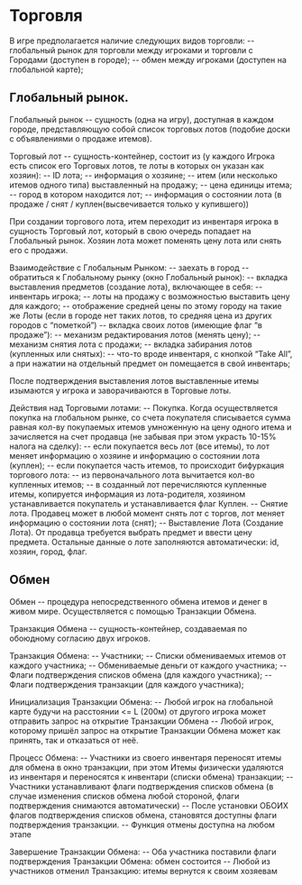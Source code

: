 ﻿# Торговля #

В игре предполагается наличие следующих видов торговли:
-- глобальный рынок для торговли между игроками и торговли с Городами (доступен в городе);
-- обмен между игроками (доступен на глобальной карте);

## Глобальный рынок.

Глобальный рынок -- сущность (одна на игру), доступная в каждом городе, представляющую собой список торговых лотов (подобие доски с объявлениями о продаже итемов). 

Торговый лот -- сущность-контейнер, состоит из (у каждого Игрока есть список его Торговых лотов, те лоты в которых он указан как хозяин):
	-- ID лота;
	-- информация о хозяине;
	-- итем (или несколько итемов одного типа) выставленный на продажу;
	-- цена единицы итема;
	-- город в котором находится лот;
	-- информация о состоянии лота (в продаже / снят / куплен(высвечивается только у купившего))

При создании торгового лота, итем переходит из инвентаря игрока в сущность Торговый лот, который в свою очередь попадает на 
Глобальный рынок. Хозяин лота может поменять цену лота или снять его с продажи. 

Взаимодействие с Глобальным Рынком: 
-- заехать в город
-- обратиться к Глобальному рынку (окно Глобальный рынок):
	-- вкладка выставления предметов (создание лота), включающее в себя:
			-- инвентарь игрока;
			-- лоты на продажу с возможностью выставить цену для каждого;
-- отображение средней цены по этому городу на такие же Лоты (если в городе нет таких лотов, то средняя цена из других городов с “пометкой”)
-- вкладка своих лотов (имеющие флаг “в продаже”):
	-- механизм редактирования лотов (менять цену);
	-- механизм снятия лота с продажи;
-- вкладка забирания лотов (купленных или снятых):
	-- что-то вроде инвентаря, с кнопкой “Take All”, а при нажатии на отдельный предмет он помещается в свой инвентарь;

После подтверждения выставления лотов выставленные итемы изымаются у игрока и заворачиваются в Торговые лоты. 

Действия над Торговыми лотами:
-- Покупка. Когда осуществляется покупка на глобальном рынке, со счета покупателя списывается сумма равная кол-ву покупаемых итемов умноженную на цену одного итема и зачисляется на счет продавца (не забывая при этом украсть 10-15% налога на сделку):
	-- если покупается весь лот (все итемы), то лот меняет информацию о хозяине и информацию о состоянии лота (куплен);
	-- если покупается часть итемов, то происходит бифуркация торгового лота:
		-- из первоначального лота вычитается кол-во купленных итемов;
		-- в созданный лот перечисляются купленные итемы, копируется информация из лота-родителя, хозяином устанавливается покупатель и устанавливается флаг Куплен.
-- Снятие лота. Продавец может в любой момент снять лот с торгов, лот меняет информацию о состоянии лота (снят);
-- Выставление Лота (Создание Лота). От продавца требуется выбрать предмет и ввести цену предмета. Остальные данные о лоте заполняются автоматически: id, хозяин, город, флаг.


## Обмен ##
Обмен -- процедура непосредственного обмена итемов и денег в живом мире. Осуществляется с помощью Транзакции Обмена.

Транзакция Обмена -- сущность-контейнер, создаваемая по обоюдному согласию двух игроков.

Транзакция Обмена:
	-- Участники;
	-- Списки обмениваемых итемов от каждого участника;
	-- Обмениваемые деньги от каждого участника;
	-- Флаги подтверждения списков обмена (для каждого участника);
	-- Флаги подтверждения транзакции (для каждого участника);

Инициализация Транзакции Обмена:
	-- Любой игрок на глобальной карте будучи на расстоянии <= L (200м) от другого игрока может отправить запрос на открытие Транзакции Обмена
	-- Любой игрок, которому пришёл запрос на открытие Транзакции Обмена может как принять, так и отказаться от неё. 

Процесс Обмена:
	-- Участники из своего инвентаря переносят итемы для обмена в окно транзакции, при этом Итемы физически удаляются из инвентаря и переносятся к инвентари (списки обмена) транзакции;
	-- Участники устанавливают флаги подтверждения списков обмена (в случае изменения списков обмена любой стороной, флаги подтверждения снимаются автоматически)
	-- После установки ОБОИХ флагов подтверждения списков обмена, становятся доступны флаги подтверждения транзакции.
	-- Функция отмены доступна на любом этапе
	
Завершение Транзакции Обмена:
	-- Оба участника поставили флаги подтверждения Транзакции Обмена: обмен состоится
	-- Любой из участников отменил Транзакцию: итемы вернутся к своим хозяевам
	

